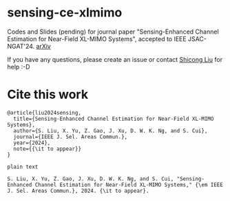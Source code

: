 # sensing-ce-xlmimo

Codes and Slides (pending) for journal paper "Sensing-Enhanced Channel Estimation for Near-Field XL-MIMO Systems", accepted to IEEE JSAC-NGAT'24. [arXiv](https://arxiv.org/abs/2403.11809)

If you have any questions, please create an issue or contact [Shicong Liu](mailto:sc.liu@my.cityu.edu.hk) for help :-D

# Cite this work
```
@article{liu2024sensing,
  title={Sensing-Enhanced Channel Estimation for Near-Field XL-MIMO Systems},
  author={S. Liu, X. Yu, Z. Gao, J. Xu, D. W. K. Ng, and S. Cui},
  journal={IEEE J. Sel. Areas Commun.},
  year={2024},
  note={{\it to appear}}
}
```

`plain text`
```
S. Liu, X. Yu, Z. Gao, J. Xu, D. W. K. Ng, and S. Cui, "Sensing-Enhanced Channel Estimation for Near-Field XL-MIMO Systems," {\em IEEE J. Sel. Areas Commun.}, 2024. {\it to appear}.
```

